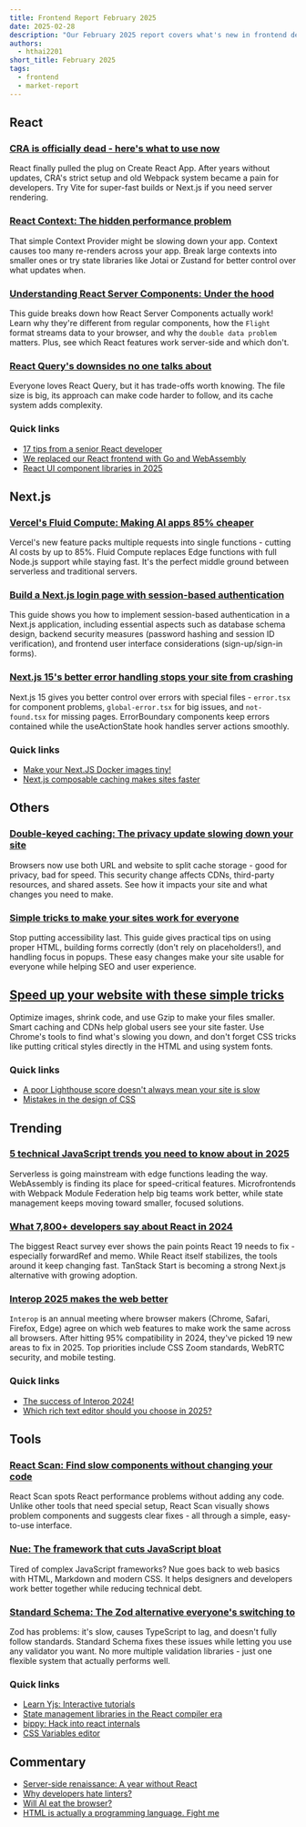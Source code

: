 ```yaml
---
title: Frontend Report February 2025
date: 2025-02-28
description: "Our February 2025 report covers what's new in frontend development - from React's move away from Create React App to Next.js improvements, browser compatibility updates, and cool new tools like React Scan. Get practical tips for better auth, faster websites, and making your sites work for everyone."
authors:
  - hthai2201
short_title: February 2025
tags:
  - frontend
  - market-report
---
```


## React

### [CRA is officially dead - here's what to use now](https://syntackle.com/blog/create-react-app-deprecated)

React finally pulled the plug on Create React App. After years without updates, CRA's strict setup and old Webpack system became a pain for developers. Try Vite for super-fast builds or Next.js if you need server rendering.

### [React Context: The hidden performance problem](https://tigerabrodi.blog/was-react-context-a-mistake)

That simple Context Provider might be slowing down your app. Context causes too many re-renders across your app. Break large contexts into smaller ones or try state libraries like Jotai or Zustand for better control over what updates when.

### [Understanding React Server Components: Under the hood](https://tonyalicea.dev/blog/understanding-react-server-components/)

This guide breaks down how React Server Components actually work! Learn why they're different from regular components, how the `Flight` format streams data to your browser, and why the `double data problem` matters. Plus, see which React features work server-side and which don't.

### [React Query's downsides no one talks about](https://tkdodo.eu/blog/react-query-the-bad-parts)

Everyone loves React Query, but it has trade-offs worth knowing. The file size is big, its approach can make code harder to follow, and its cache system adds complexity.

### Quick links

- [17 tips from a senior React developer](https://www.frontendjoy.com/p/17-tips-from-a-senior-react-developer)
- [We replaced our React frontend with Go and WebAssembly](https://dagger.io/blog/replaced-react-with-go)
- [React UI component libraries in 2025](https://www.builder.io/blog/react-component-library)

## Next.js

### [Vercel's Fluid Compute: Making AI apps 85% cheaper](https://www.youtube.com/watch?v=itSu3T1zJew)

Vercel's new feature packs multiple requests into single functions - cutting AI costs by up to 85%. Fluid Compute replaces Edge functions with full Node.js support while staying fast. It's the perfect middle ground between serverless and traditional servers.

### [Build a Next.js login page with session-based authentication](https://clerk.com/blog/building-a-nextjs-login-page-template)

This guide shows you how to implement session-based authentication in a Next.js application, including essential aspects such as database schema design, backend security measures (password hashing and session ID verification), and frontend user interface considerations (sign-up/sign-in forms).

### [Next.js 15's better error handling stops your site from crashing](https://devanddeliver.com/blog/frontend/next-js-15-error-handling-best-practices-for-code-and-routes)

Next.js 15 gives you better control over errors with special files - `error.tsx` for component problems, `global-error.tsx` for big issues, and `not-found.tsx` for missing pages. ErrorBoundary components keep errors contained while the useActionState hook handles server actions smoothly.

### Quick links

- [Make your Next.JS Docker images tiny!](https://xeiaso.net/notes/2024/small-nextjs-images/)
- [Next.js composable caching makes sites faster](https://nextjs.org/blog/composable-caching)

## Others

### [Double-keyed caching: The privacy update slowing down your site](https://addyosmani.com/blog/double-keyed-caching)

Browsers now use both URL and website to split cache storage - good for privacy, bad for speed. This security change affects CDNs, third-party resources, and shared assets. See how it impacts your site and what changes you need to make.

### [Simple tricks to make your sites work for everyone](https://martijnhols.nl/blog/accessibility-essentials-every-front-end-developer-should-know)

Stop putting accessibility last. This guide gives practical tips on using proper HTML, building forms correctly (don't rely on placeholders!), and handling focus in popups. These easy changes make your site usable for everyone while helping SEO and user experience.

## [Speed up your website with these simple tricks](https://syntax.fm/show/874/fast-apps-easy-perf-wins)

Optimize images, shrink code, and use Gzip to make your files smaller. Smart caching and CDNs help global users see your site faster. Use Chrome's tools to find what's slowing you down, and don't forget CSS tricks like putting critical styles directly in the HTML and using system fonts.

### Quick links

- [A poor Lighthouse score doesn't always mean your site is slow](https://www.debugbear.com/blog/poor-performance-score-good-performance)
- [Mistakes in the design of CSS](https://wiki.csswg.org/ideas/mistakes)

## Trending

### [5 technical JavaScript trends you need to know about in 2025](https://risingstars.js.org/2024/en)

Serverless is going mainstream with edge functions leading the way. WebAssembly is finding its place for speed-critical features. Microfrontends with Webpack Module Federation help big teams work better, while state management keeps moving toward smaller, focused solutions.

### [What 7,800+ developers say about React in 2024](https://2024.stateofreact.com)

The biggest React survey ever shows the pain points React 19 needs to fix - especially forwardRef and memo. While React itself stabilizes, the tools around it keep changing fast. TanStack Start is becoming a strong Next.js alternative with growing adoption.

### [Interop 2025 makes the web better](https://web.dev/blog/interop-2025)

`Interop` is an annual meeting where browser makers (Chrome, Safari, Firefox, Edge) agree on which web features to make work the same across all browsers. After hitting 95% compatibility in 2024, they've picked 19 new areas to fix in 2025. Top priorities include CSS Zoom standards, WebRTC security, and mobile testing.

### Quick links

- [The success of Interop 2024!](https://webkit.org/blog/16413/the-success-of-interop-2024/)
- [Which rich text editor should you choose in 2025?](https://liveblocks.io/blog/which-rich-text-editor-framework-should-you-choose-in-2025)

## Tools

### [React Scan: Find slow components without changing your code](https://react-scan.com/)

React Scan spots React performance problems without adding any code. Unlike other tools that need special setup, React Scan visually shows problem components and suggests clear fixes - all through a simple, easy-to-use interface.

### [Nue: The framework that cuts JavaScript bloat](https://nuejs.org/blog/standards-first-web-framework)

Tired of complex JavaScript frameworks? Nue goes back to web basics with HTML, Markdown and modern CSS. It helps designers and developers work better together while reducing technical debt.

### [Standard Schema: The Zod alternative everyone's switching to](https://www.youtube.com/watch?v=V1vMaNVwTaI)

Zod has problems: it's slow, causes TypeScript to lag, and doesn't fully follow standards. Standard Schema fixes these issues while letting you use any validator you want. No more multiple validation libraries - just one flexible system that actually performs well.

### Quick links

- [Learn Yjs: Interactive tutorials](https://learn.yjs.dev/)
- [State management libraries in the React compiler era](https://blog.axlight.com/posts/thoughts-on-state-management-libraries-in-the-react-compiler-era/)
- [bippy: Hack into react internals](https://www.bippy.dev/)
- [CSS Variables editor](https://www.cssvariables.com/)

## Commentary

- [Server-side renaissance: A year without React](https://kellysutton.com/2025/01/18/moving-on-from-react-a-year-later.html)
- [Why developers hate linters?](https://www.coderabbit.ai/blog/why-developers-hate-linters)
- [Will AI eat the browser?](https://crazystupidtech.com/archive/will-ai-eat-the-browser/)
- [HTML is actually a programming language. Fight me](https://www.wired.com/story/html-is-actually-a-programming-language-fight-me/)

